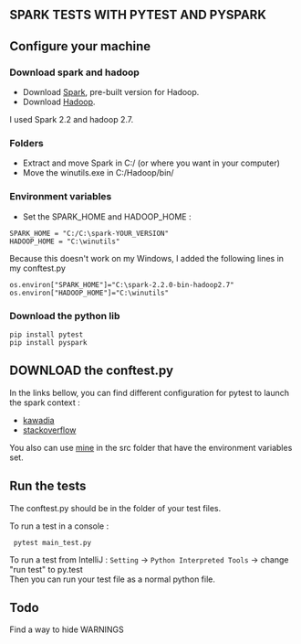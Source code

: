 
## SPARK TESTS WITH PYTEST AND PYSPARK

## Configure your machine

### Download spark and hadoop
* Download [Spark](https://spark.apache.org/downloads.html), pre-built version for Hadoop.
* Download [Hadoop](https://github.com/steveloughran/winutils/blob/master/hadoop-2.7.1/bin/winutils.exe).

I used Spark 2.2 and hadoop 2.7.

### Folders
* Extract and move Spark in C:/ (or where you want in your computer)
* Move the winutils.exe in C:/Hadoop/bin/

### Environment variables

* Set the SPARK_HOME and HADOOP_HOME :
```
SPARK_HOME = "C:/C:\spark-YOUR_VERSION"
HADOOP_HOME = "C:\winutils"
```

Because this doesn't work on my Windows, I added the following lines in my conftest.py
```
os.environ["SPARK_HOME"]="C:\spark-2.2.0-bin-hadoop2.7"
os.environ["HADOOP_HOME"]="C:\winutils"
```

### Download the python lib

```
pip install pytest 
pip install pyspark
```

## DOWNLOAD the conftest.py

In the links bellow, you can find different configuration for pytest to launch the spark context : 

* [kawadia](https://github.com/kawadia/pyspark.test)
* [stackoverflow](https://stackoverflow.com/questions/40975360/testing-spark-with-pytest-cannot-run-spark-in-local-mode
)

You also can use [mine](https://github.com/BoltMaud/Pyspark_pytest/blob/master/src/conftest.py) in the src folder that have the environment variables set.

## Run the tests
The conftest.py should be in the folder of your test files.

To run a test in a console :

``` pytest main_test.py```

To run a test from IntelliJ :
`Setting` -> `Python Interpreted Tools` -> change "run test" to py.test\
Then you can run your test file as a normal python file.

## Todo
Find a way to hide WARNINGS 
